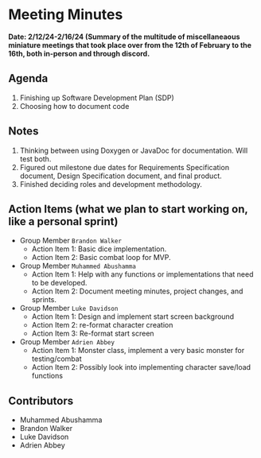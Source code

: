 # Meeting Minutes
**Date: 2/12/24-2/16/24 (Summary of the multitude of miscellaneaous miniature meetings that took place over from the 12th of February to the 16th, both in-person and through discord.**


## Agenda
1. Finishing up Software Development Plan (SDP)
2. Choosing how to document code


## Notes
1. Thinking between using Doxygen or JavaDoc for documentation. Will test both. 
2. Figured out milestone due dates for Requirements Specification document, Design Specification document, and final product.
3. Finished deciding roles and development methodology.

## Action Items (what we plan to start working on, like a personal sprint) 
* Group Member `Brandon Walker`
    * Action Item 1: Basic dice implementation.
    * Action Item 2: Basic combat loop for MVP.
* Group Member `Muhammed Abushamma`
    * Action Item 1: Help with any functions or implementations that need to be developed.
    * Action Item 2: Document meeting minutes, project changes, and sprints.
* Group Member `Luke Davidson`
    * Action Item 1: Design and implement start screen background
    * Action Item 2: re-format character creation
    * Action Item 3: Re-format start screen
* Group Member `Adrien Abbey`
    * Action Item 1: Monster class, implement a very basic monster for testing/combat
    * Action Item 2: Possibly look into implementing character save/load functions

## Contributors
* Muhammed Abushamma
* Brandon Walker
* Luke Davidson
* Adrien Abbey
